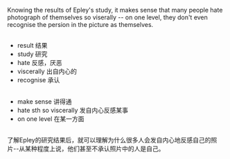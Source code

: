 Knowing the results of Epley's study, it makes sense that many people hate photograph of themselves so viserally -- on one level, they don't even
recognise the persion in the picture as themselves.

##
* result 结果
* study 研究
* hate 反感，厌恶
* viscerally 出自内心的
* recognise 承认

## 
* make sense 讲得通
* hate sth so viscerally 发自内心反感某事
* on one level 在某一方面

##
了解Epley的研究结果后，就可以理解为什么很多人会发自内心地反感自己的照片--从某种程度上说，他们甚至不承认照片中的人是自己。
